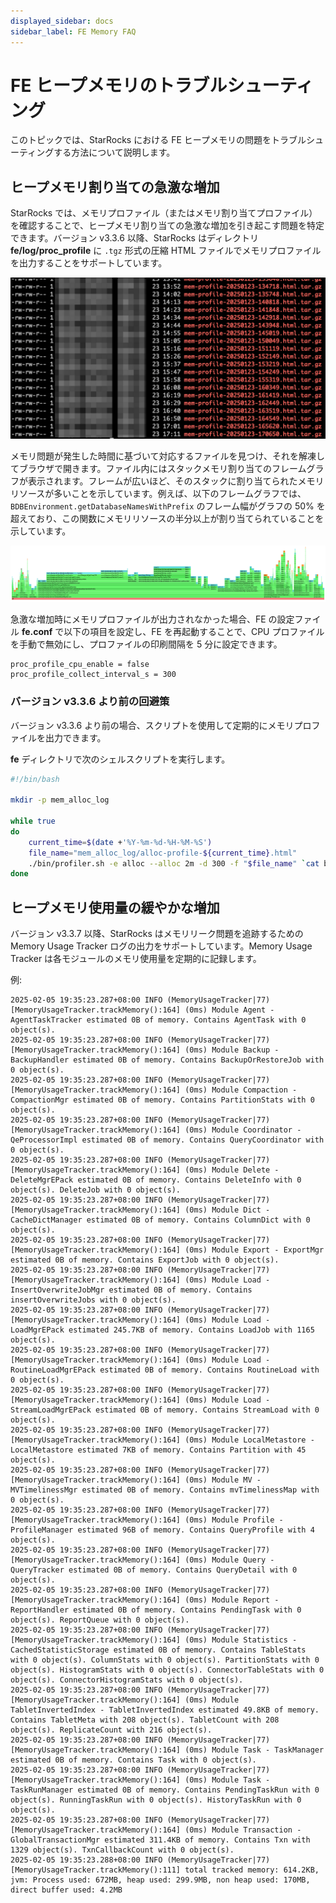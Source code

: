 ```yaml
---
displayed_sidebar: docs
sidebar_label: FE Memory FAQ
---
```


# FE ヒープメモリのトラブルシューティング

このトピックでは、StarRocks における FE ヒープメモリの問題をトラブルシューティングする方法について説明します。

## ヒープメモリ割り当ての急激な増加

StarRocks では、メモリプロファイル（またはメモリ割り当てプロファイル）を確認することで、ヒープメモリ割り当ての急激な増加を引き起こす問題を特定できます。バージョン v3.3.6 以降、StarRocks はディレクトリ **fe/log/proc_profile** に `.tgz` 形式の圧縮 HTML ファイルでメモリプロファイルを出力することをサポートしています。

![FE Memory FAQ - 1](../_assets/fe_mem_faq_1.png)

メモリ問題が発生した時間に基づいて対応するファイルを見つけ、それを解凍してブラウザで開きます。ファイル内にはスタックメモリ割り当てのフレームグラフが表示されます。フレームが広いほど、そのスタックに割り当てられたメモリリソースが多いことを示しています。例えば、以下のフレームグラフでは、`BDBEnvironment.getDatabaseNamesWithPrefix` のフレーム幅がグラフの 50% を超えており、この関数にメモリリソースの半分以上が割り当てられていることを示しています。

![FE Memory FAQ - 2](../_assets/fe_mem_faq_2.png)

急激な増加時にメモリプロファイルが出力されなかった場合、FE の設定ファイル **fe.conf** で以下の項目を設定し、FE を再起動することで、CPU プロファイルを手動で無効にし、プロファイルの印刷間隔を 5 分に設定できます。

```Properties
proc_profile_cpu_enable = false
proc_profile_collect_interval_s = 300
```

### バージョン v3.3.6 より前の回避策

バージョン v3.3.6 より前の場合、スクリプトを使用して定期的にメモリプロファイルを出力できます。

**fe** ディレクトリで次のシェルスクリプトを実行します。

```Bash
#!/bin/bash

mkdir -p mem_alloc_log

while true
do
    current_time=$(date +'%Y-%m-%d-%H-%M-%S')
    file_name="mem_alloc_log/alloc-profile-${current_time}.html"
    ./bin/profiler.sh -e alloc --alloc 2m -d 300 -f "$file_name" `cat bin/fe.pid`
done
```

## ヒープメモリ使用量の緩やかな増加

バージョン v3.3.7 以降、StarRocks はメモリリーク問題を追跡するための Memory Usage Tracker ログの出力をサポートしています。Memory Usage Tracker は各モジュールのメモリ使用量を定期的に記録します。

例:

```Plain
2025-02-05 19:35:23.287+08:00 INFO (MemoryUsageTracker|77) [MemoryUsageTracker.trackMemory():164] (0ms) Module Agent - AgentTaskTracker estimated 0B of memory. Contains AgentTask with 0 object(s).
2025-02-05 19:35:23.287+08:00 INFO (MemoryUsageTracker|77) [MemoryUsageTracker.trackMemory():164] (0ms) Module Backup - BackupHandler estimated 0B of memory. Contains BackupOrRestoreJob with 0 object(s).
2025-02-05 19:35:23.287+08:00 INFO (MemoryUsageTracker|77) [MemoryUsageTracker.trackMemory():164] (0ms) Module Compaction - CompactionMgr estimated 0B of memory. Contains PartitionStats with 0 object(s).
2025-02-05 19:35:23.287+08:00 INFO (MemoryUsageTracker|77) [MemoryUsageTracker.trackMemory():164] (0ms) Module Coordinator - QeProcessorImpl estimated 0B of memory. Contains QueryCoordinator with 0 object(s).
2025-02-05 19:35:23.287+08:00 INFO (MemoryUsageTracker|77) [MemoryUsageTracker.trackMemory():164] (0ms) Module Delete - DeleteMgrEPack estimated 0B of memory. Contains DeleteInfo with 0 object(s). DeleteJob with 0 object(s).
2025-02-05 19:35:23.287+08:00 INFO (MemoryUsageTracker|77) [MemoryUsageTracker.trackMemory():164] (0ms) Module Dict - CacheDictManager estimated 0B of memory. Contains ColumnDict with 0 object(s).
2025-02-05 19:35:23.287+08:00 INFO (MemoryUsageTracker|77) [MemoryUsageTracker.trackMemory():164] (0ms) Module Export - ExportMgr estimated 0B of memory. Contains ExportJob with 0 object(s).
2025-02-05 19:35:23.287+08:00 INFO (MemoryUsageTracker|77) [MemoryUsageTracker.trackMemory():164] (0ms) Module Load - InsertOverwriteJobMgr estimated 0B of memory. Contains insertOverwriteJobs with 0 object(s).
2025-02-05 19:35:23.287+08:00 INFO (MemoryUsageTracker|77) [MemoryUsageTracker.trackMemory():164] (0ms) Module Load - LoadMgrEPack estimated 245.7KB of memory. Contains LoadJob with 1165 object(s).
2025-02-05 19:35:23.287+08:00 INFO (MemoryUsageTracker|77) [MemoryUsageTracker.trackMemory():164] (0ms) Module Load - RoutineLoadMgrEPack estimated 0B of memory. Contains RoutineLoad with 0 object(s).
2025-02-05 19:35:23.287+08:00 INFO (MemoryUsageTracker|77) [MemoryUsageTracker.trackMemory():164] (0ms) Module Load - StreamLoadMgrEPack estimated 0B of memory. Contains StreamLoad with 0 object(s).
2025-02-05 19:35:23.287+08:00 INFO (MemoryUsageTracker|77) [MemoryUsageTracker.trackMemory():164] (0ms) Module LocalMetastore - LocalMetastore estimated 7KB of memory. Contains Partition with 45 object(s).
2025-02-05 19:35:23.287+08:00 INFO (MemoryUsageTracker|77) [MemoryUsageTracker.trackMemory():164] (0ms) Module MV - MVTimelinessMgr estimated 0B of memory. Contains mvTimelinessMap with 0 object(s).
2025-02-05 19:35:23.287+08:00 INFO (MemoryUsageTracker|77) [MemoryUsageTracker.trackMemory():164] (0ms) Module Profile - ProfileManager estimated 96B of memory. Contains QueryProfile with 4 object(s).
2025-02-05 19:35:23.287+08:00 INFO (MemoryUsageTracker|77) [MemoryUsageTracker.trackMemory():164] (0ms) Module Query - QueryTracker estimated 0B of memory. Contains QueryDetail with 0 object(s).
2025-02-05 19:35:23.287+08:00 INFO (MemoryUsageTracker|77) [MemoryUsageTracker.trackMemory():164] (0ms) Module Report - ReportHandler estimated 0B of memory. Contains PendingTask with 0 object(s). ReportQueue with 0 object(s).
2025-02-05 19:35:23.287+08:00 INFO (MemoryUsageTracker|77) [MemoryUsageTracker.trackMemory():164] (0ms) Module Statistics - CachedStatisticStorage estimated 0B of memory. Contains TableStats with 0 object(s). ColumnStats with 0 object(s). PartitionStats with 0 object(s). HistogramStats with 0 object(s). ConnectorTableStats with 0 object(s). ConnectorHistogramStats with 0 object(s).
2025-02-05 19:35:23.287+08:00 INFO (MemoryUsageTracker|77) [MemoryUsageTracker.trackMemory():164] (0ms) Module TabletInvertedIndex - TabletInvertedIndex estimated 49.8KB of memory. Contains TabletMeta with 208 object(s). TabletCount with 208 object(s). ReplicateCount with 216 object(s).
2025-02-05 19:35:23.287+08:00 INFO (MemoryUsageTracker|77) [MemoryUsageTracker.trackMemory():164] (0ms) Module Task - TaskManager estimated 0B of memory. Contains Task with 0 object(s).
2025-02-05 19:35:23.287+08:00 INFO (MemoryUsageTracker|77) [MemoryUsageTracker.trackMemory():164] (0ms) Module Task - TaskRunManager estimated 0B of memory. Contains PendingTaskRun with 0 object(s). RunningTaskRun with 0 object(s). HistoryTaskRun with 0 object(s).
2025-02-05 19:35:23.287+08:00 INFO (MemoryUsageTracker|77) [MemoryUsageTracker.trackMemory():164] (0ms) Module Transaction - GlobalTransactionMgr estimated 311.4KB of memory. Contains Txn with 1329 object(s). TxnCallbackCount with 0 object(s).
2025-02-05 19:35:23.288+08:00 INFO (MemoryUsageTracker|77) [MemoryUsageTracker.trackMemory():111] total tracked memory: 614.2KB, jvm: Process used: 672MB, heap used: 299.9MB, non heap used: 170MB, direct buffer used: 4.2MB
```